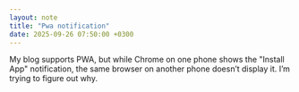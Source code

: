 ```yaml
---
layout: note
title: "Pwa notification"
date: 2025-09-26 07:50:00 +0300
---
```

My blog supports PWA, but while Chrome on one phone shows the "Install App" notification, the same browser on another phone doesn’t display it. I’m trying to figure out why.
